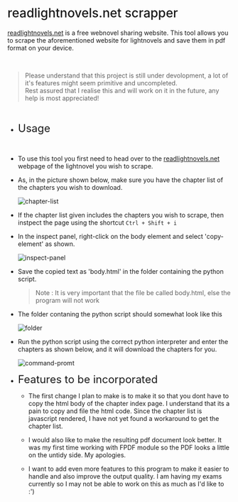
<h1 style="font-size:28px; font-weight: 500"> readlightnovels.net scrapper </h1>

[readlightnovels.net](https://readlightnovels.net/) is a free webnovel sharing website. This tool allows you to scrape the aforementioned website for lightnovels and save them in pdf format on your device.

<br/>

> Please understand that this project is still under devolopment,
> a lot of it's features might seem primitive and uncompleted. <br>
> Rest assured that I realise this and will work on it in the future, any help is most appreciated!

<br>

+ <span style="font-size: 24px">Usage</span> <br />
<br>

* To use this tool you first need to head over to the [readlightnovels.net](https://readlightnovels.net) webpage of the lightnovel you wish to scrape.

* As, in the picture shown below, make sure you have the chapter list of the chapters you wish to download.

    ![chapter-list]([assets/chp-list.jpg](https://raw.githubusercontent.com/john-erinjery/read-lightnovels-extractor/master/assets/chp-list.jpg))

* If the chapter list given includes the chapters you wish to scrape, then instpect the page using the shortcut `Ctrl + Shift + i`
* In the inspect panel, right-click on the body element and select 'copy-element' as shown.
 
    ![inspect-panel](https://raw.githubusercontent.com/john-erinjery/read-lightnovels-extractor/master/assets/inspect-panel.jpg)
* Save the copied text as 'body.html' in the folder containing the python script.
    > Note : It is very important that the file be called body.html, else the program will not work

* The folder contaning the python script should somewhat look like this 

    ![folder](https://raw.githubusercontent.com/john-erinjery/read-lightnovels-extractor/master/assets/folder.jpg)

* Run the python script using the correct python interpreter and enter the chapters as shown below, and it will download the chapters for you.

    ![command-promt](https://raw.githubusercontent.com/john-erinjery/read-lightnovels-extractor/master/assets/cmd.jpg)

+ <span style="font-size: 24px">Features to be incorporated</span> <br />

     + The first change I plan to make is to make it so that you dont have to copy the html body of the chapter index page. I understand that its a pain to copy and file the html code. Since the chapter list is javascript rendered, I have not yet found a workaround to get the chapter list.
  
     + I would also like to make the resulting pdf document look better. It was my first time working with FPDF module so the PDF looks a little on the untidy side. My apologies.

    + I want to add even more features to this program to make it easier to handle and also improve the output quality. I am having my exams currently so I may not be able to work on this as much as I'd like to :')
  
